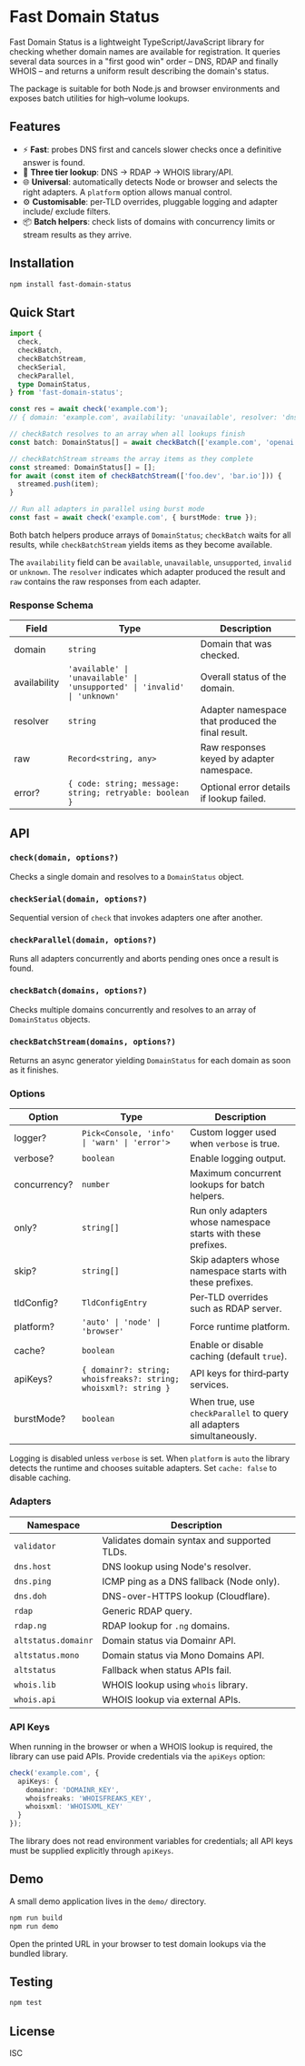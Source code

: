 # Fast Domain Status

Fast Domain Status is a lightweight TypeScript/JavaScript library for checking
whether domain names are available for registration. It queries several data
sources in a "first good win" order – DNS, RDAP and finally WHOIS – and returns a
uniform result describing the domain's status.

The package is suitable for both Node.js and browser environments and exposes
batch utilities for high–volume lookups.

## Features

- ⚡ **Fast**: probes DNS first and cancels slower checks once a definitive
  answer is found.
- 🔁 **Three tier lookup**: DNS → RDAP → WHOIS library/API.
- 🌐 **Universal**: automatically detects Node or browser and selects the right
  adapters. A `platform` option allows manual control.
- ⚙️ **Customisable**: per‑TLD overrides, pluggable logging and adapter include/
  exclude filters.
- 📦 **Batch helpers**: check lists of domains with concurrency limits or stream
  results as they arrive.

## Installation

```bash
npm install fast-domain-status
```

## Quick Start

```ts
import {
  check,
  checkBatch,
  checkBatchStream,
  checkSerial,
  checkParallel,
  type DomainStatus,
} from 'fast-domain-status';

const res = await check('example.com');
// { domain: 'example.com', availability: 'unavailable', resolver: 'dns.host', raw: {...} }

// checkBatch resolves to an array when all lookups finish
const batch: DomainStatus[] = await checkBatch(['example.com', 'openai.org']);

// checkBatchStream streams the array items as they complete
const streamed: DomainStatus[] = [];
for await (const item of checkBatchStream(['foo.dev', 'bar.io'])) {
  streamed.push(item);
}

// Run all adapters in parallel using burst mode
const fast = await check('example.com', { burstMode: true });
```

Both batch helpers produce arrays of `DomainStatus`; `checkBatch` waits for all results,
while `checkBatchStream` yields items as they become available.

The `availability` field can be `available`, `unavailable`, `unsupported`,
`invalid` or `unknown`. The `resolver` indicates which adapter produced the
result and `raw` contains the raw responses from each adapter.

### Response Schema

| Field | Type | Description |
| --- | --- | --- |
| domain | `string` | Domain that was checked. |
| availability | `'available' \| 'unavailable' \| 'unsupported' \| 'invalid' \| 'unknown'` | Overall status of the domain. |
| resolver | `string` | Adapter namespace that produced the final result. |
| raw | `Record<string, any>` | Raw responses keyed by adapter namespace. |
| error? | `{ code: string; message: string; retryable: boolean }` | Optional error details if lookup failed. |

## API

### `check(domain, options?)`
Checks a single domain and resolves to a `DomainStatus` object.

### `checkSerial(domain, options?)`
Sequential version of `check` that invokes adapters one after another.

### `checkParallel(domain, options?)`
Runs all adapters concurrently and aborts pending ones once a result is found.

### `checkBatch(domains, options?)`
Checks multiple domains concurrently and resolves to an array of
`DomainStatus` objects.

### `checkBatchStream(domains, options?)`
Returns an async generator yielding `DomainStatus` for each domain as soon as it
finishes.

### Options

| Option | Type | Description |
| --- | --- | --- |
| logger? | `Pick<Console, 'info' \| 'warn' \| 'error'>` | Custom logger used when `verbose` is true. |
| verbose? | `boolean` | Enable logging output. |
| concurrency? | `number` | Maximum concurrent lookups for batch helpers. |
| only? | `string[]` | Run only adapters whose namespace starts with these prefixes. |
| skip? | `string[]` | Skip adapters whose namespace starts with these prefixes. |
| tldConfig? | `TldConfigEntry` | Per‑TLD overrides such as RDAP server. |
| platform? | `'auto' \| 'node' \| 'browser'` | Force runtime platform. |
| cache? | `boolean` | Enable or disable caching (default `true`). |
| apiKeys? | `{ domainr?: string; whoisfreaks?: string; whoisxml?: string }` | API keys for third‑party services. |
| burstMode? | `boolean` | When true, use `checkParallel` to query all adapters simultaneously. |

Logging is disabled unless `verbose` is set. When `platform` is `auto` the
library detects the runtime and chooses suitable adapters. Set `cache: false`
to disable caching.

### Adapters

| Namespace | Description |
| --- | --- |
| `validator` | Validates domain syntax and supported TLDs. |
| `dns.host` | DNS lookup using Node's resolver. |
| `dns.ping` | ICMP ping as a DNS fallback (Node only). |
| `dns.doh` | DNS-over-HTTPS lookup (Cloudflare). |
| `rdap` | Generic RDAP query. |
| `rdap.ng` | RDAP lookup for `.ng` domains. |
| `altstatus.domainr` | Domain status via Domainr API. |
| `altstatus.mono` | Domain status via Mono Domains API. |
| `altstatus` | Fallback when status APIs fail. |
| `whois.lib` | WHOIS lookup using `whois` library. |
| `whois.api` | WHOIS lookup via external APIs. |

### API Keys

When running in the browser or when a WHOIS lookup is required, the library can
use paid APIs. Provide credentials via the `apiKeys` option:

```ts
check('example.com', {
  apiKeys: {
    domainr: 'DOMAINR_KEY',
    whoisfreaks: 'WHOISFREAKS_KEY',
    whoisxml: 'WHOISXML_KEY'
  }
});
```

The library does not read environment variables for credentials; all API keys
must be supplied explicitly through `apiKeys`.

## Demo

A small demo application lives in the `demo/` directory.

```bash
npm run build
npm run demo
```

Open the printed URL in your browser to test domain lookups via the bundled
library.

## Testing

```bash
npm test
```

## License

ISC

